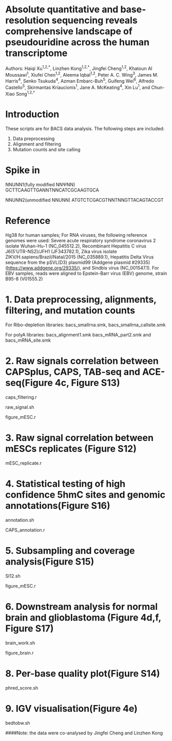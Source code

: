 # Absolute quantitative and base-resolution sequencing reveals comprehensive landscape of pseudouridine across the human transcriptome

Authors: Haiqi Xu<sup>1,2,\*</sup>, Linzhen Kong<sup>1,2,\*</sup>, Jingfei Cheng<sup>1,2</sup>, Khatoun Al Moussawi<sup>1</sup>, Xiufei Chen<sup>1,2</sup>, Aleema Iqbal<sup>1,2</sup>, Peter A. C. Wing<sup>3</sup>, James M. Harris<sup>4</sup>, Senko Tsukuda<sup>4</sup>, Azman Embarc-Buh<sup>5</sup>, Guifeng Wei<sup>6</sup>, Alfredo Castello<sup>5</sup>, Skirmantas Kriaucionis<sup>1</sup>, Jane A. McKeating<sup>4</sup>, Xin Lu<sup>1</sup>, and Chun-Xiao Song<sup>1,2,†</sup>

# Introduction
These scripts are for BACS data analysis. The following steps are included:
1. Data preprocessing
2. Alignment and filtering
3. Mutation counts and site calling

# Spike in
NNUNN1(fully modified NNΨNN)
GCTTCAAGTTGANNTNNCATCGCAAGTGCA

NNUNN2(unmodified NNUNN)
ATGTCTCGACGTNNTNNGTTACAGTACCGT

# Reference
Hg38 for human samples; 
For RNA viruses, the following reference genomes were used: Severe acute respiratory syndrome coronavirus 2 isolate Wuhan-Hu-1 (NC_045512.2), Recombinant Hepatitis C virus J6(5’UTR-NS2)/JFH1 (JF343782.1), Zika virus isolate ZIKV/H.sapiens/Brazil/Natal/2015 (NC_035889.1), Hepatitis Delta Virus sequence from the pSVL(D3) plasmid99 (Addgene plasmid #29335) (https://www.addgene.org/29335/), and Sindbis virus (NC_001547.1). For EBV samples, reads were aligned to Epstein-Barr virus (EBV) genome, strain B95-8 (V01555.2)


# 1. Data preprocessing, alignments, filtering, and mutation counts

For Ribo-depletion libraries: bacs_smallrna.smk, bacs_smallrna_callsite.smk 

For polyA libraries: bacs_alignment1.smk bacs_mRNA_part2.smk and bacs_mRNA_site.smk

# 2. Raw signals correlation between CAPSplus, CAPS, TAB-seq and ACE-seq(Figure 4c, Figure S13)
caps_filtering.r

raw_signal.sh

figure_mESC.r

# 3. Raw signal correlation between mESCs replicates (Figure S12)
mESC_replicate.r

# 4. Statistical testing of high confidence 5hmC sites and genomic annotations(Figure S16)
 annotation.sh
 
 CAPS_annotation.r
 
 # 5. Subsampling and coverage analysis(Figure S15)
  SI12.sh
  
  figure_mESC.r
  
 # 6. Downstream analysis for normal brain and glioblastoma (Figure 4d,f, Figure S17)
 brain_work.sh
 
 figure_brain.r
 
 # 8. Per-base quality plot(Figure S14)
 phred_score.sh
 
 # 9. IGV visualisation(Figure 4e)
 bedtobw.sh
 
 
 ####Note: the data were co-analysed by Jingfei Cheng and Linzhen Kong
  
  
  
  
  
  
